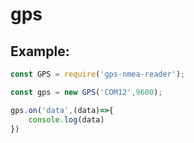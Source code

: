 # gps

## Example:
```javascript
const GPS = require('gps-nmea-reader');

const gps = new GPS('COM12',9600);

gps.on('data',(data)=>{
    console.log(data)
})
```